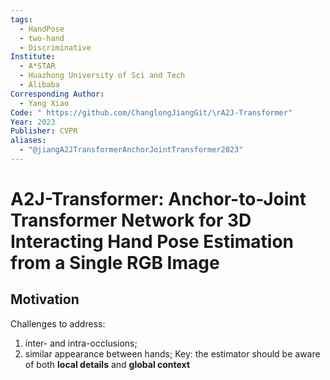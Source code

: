 ```yaml
---
tags:
  - HandPose
  - two-hand
  - Discriminative
Institute:
  - A*STAR
  - Huazhong University of Sci and Tech
  - Alibaba
Corresponding Author:
  - Yang Xiao
Code: " https://github.com/ChanglongJiangGit/\rA2J-Transformer"
Year: 2023
Publisher: CVPR
aliases:
  - "@jiangA2JTransformerAnchorJointTransformer2023"
---
```

# A2J-Transformer: Anchor-to-Joint Transformer Network for 3D Interacting Hand Pose Estimation from a Single RGB Image
## Motivation
Challenges to address:
1. inter- and intra-occlusions;
2. similar appearance between hands;
Key: the estimator should be aware of both **local details** and **global context** 
